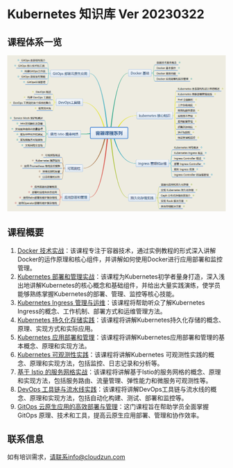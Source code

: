 # Kubernetes 知识库 Ver 20230322





## 课程体系一览



![容器课程系列](README.assets/容器课程系列.png)





## 课程概要



1.  [Docker 技术实战](01-dockerlab/README.md)：该课程专注于容器技术，通过实例教程的形式深入讲解Docker的运作原理和核心组件，并讲解如何使用Docker进行应用部署和监控管理。
2.  [Kubernetes 部署和管理实战](02-k8s-basic/README.md)：该课程为Kubernetes初学者量身打造，深入浅出地讲解Kubernetes的核心概念和基础组件，并给出大量实践演练，使学员能够熟练掌握Kubernetes的部署、管理、监控等核心技能。
3.  [Kubernetes Ingress 管理与运维](03-k8s-ingress/README.md)：该课程将帮助听众了解Kubernetes Ingress的概念、工作机制、部署方式和运维管理方法。
4.  [Kubernetes 持久化存储实践](04-k8s-storage/README.md)：该课程将讲解Kubernetes持久化存储的概念、原理、实现方式和实际应用。
5.  [Kubernetes 应用部署和管理](05-k8s-appdeploy/README.md)：该课程将讲解Kubernetes应用部署和管理的基本概念、原理和实现方法。
6.  [Kubernetes 可观测性实践](06-k8s-monitoring/readme.md)：该课程将讲解Kubernetes 可观测性实践的概念、原理和实现方法，包括监控、日志记录和分析等。
7.  [基于 Istio 的服务网格实战](07-istiomanual/readme.md)：该课程将讲解基于Istio的服务网格的概念、原理和实现方法，包括服务路由、流量管理、弹性能力和微服务可观测性等。
8.  [DevOps 工具链与流水线实践](08-devopslab/manual.md)：该课程将讲解DevOps工具链与流水线的概念、原理和实现方法，包括自动化构建、测试、部署和监控等。
9.  [GitOps 云原生应用的高效部署与管理](09-gitops/README.md)：这门课程旨在帮助学员全面掌握 GitOps 原理、技术和工具，提高云原生应用部署、管理和协作效率。





## 联系信息

如有培训需求，请联系info@cloudzun.com



